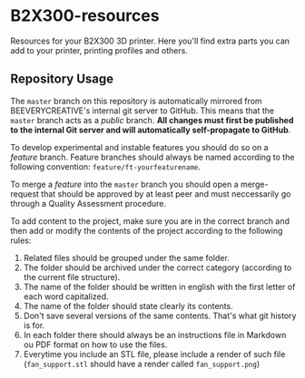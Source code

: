 # B2X300-resources

Resources for your B2X300 3D printer.
Here you'll find extra parts you can add to your printer, printing profiles and others.

## Repository Usage
The `master` branch on this repository is automatically mirrored from BEEVERYCREATIVE's internal git server to GitHub. This means that the `master` branch acts as a *public* branch. **All changes must first be published to the internal Git server and will automatically self-propagate to GitHub**.

To develop experimental and instable features you should do so on a *feature*  branch. Feature branches should always be named according to the following convention: `feature/ft-yourfeaturename`.

To merge a *feature* into the `master` branch you should open a merge-request that should be approved by at least peer and must neccessarily go through a Quality Assessment procedure.

To add content to the project, make sure you are in the correct branch and then add or modify the contents of the project according to the following rules:
1. Related files should be grouped under the same folder. 
2. The folder should be archived under the correct category (according to the current file structure). 
3. The name of the folder should be written in english with the first letter of each word capitalized. 
4. The name of the folder should state clearly its contents.
5. Don't save several versions of the same contents. That's what git history is for.
6. In each folder there should always be an instructions file in Markdown ou PDF format on how to use the files.
7. Everytime you include an STL file, please include a render of such file (`fan_support.stl` should have a render called `fan_support.png`) 
